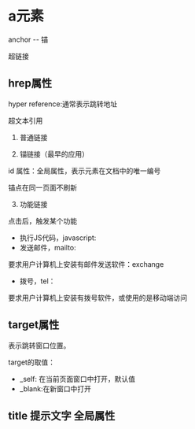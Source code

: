 # a元素

anchor -- 锚

超链接

## hrep属性

hyper reference:通常表示跳转地址

超文本引用

1. 普通链接

2. 锚链接（最早的应用）

id 属性：全局属性，表示元素在文档中的唯一编号

锚点在同一页面不刷新

3. 功能链接

点击后，触发某个功能

- 执行JS代码，javascript:
- 发送邮件，mailto:

要求用户计算机上安装有邮件发送软件：exchange

- 拨号，tel：
 
 要求用户计算机上安装有拨号软件，或使用的是移动端访问

## target属性

 表示跳转窗口位置。

 target的取值：

 - _self: 在当前页面窗口中打开，默认值
 - _blank:在新窗口中打开

## title 提示文字 全局属性


